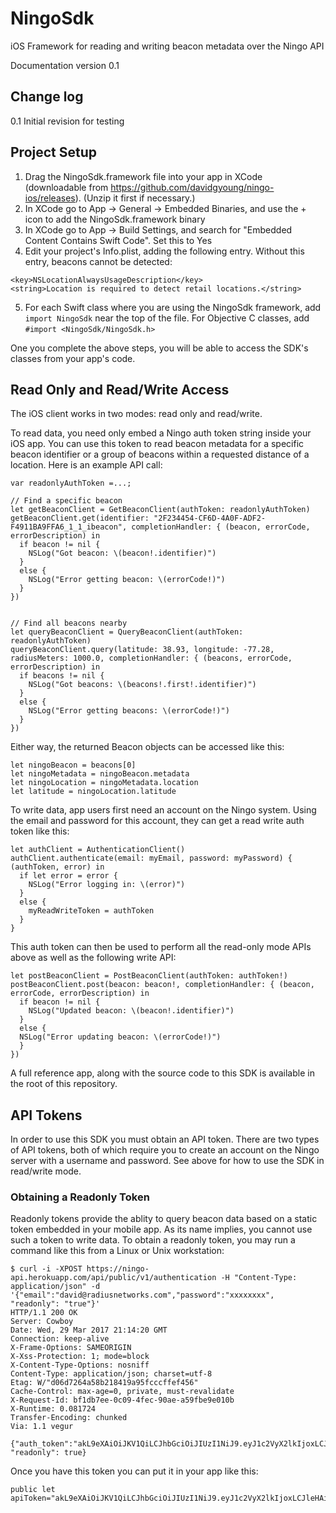 # NingoSdk
iOS Framework for reading and writing beacon metadata over the Ningo API

Documentation version 0.1

## Change log

0.1 Initial revision for testing

## Project Setup

1. Drag the NingoSdk.framework file into your app in XCode (downloadable from https://github.com/davidgyoung/ningo-ios/releases).  (Unzip it first if necessary.)
2. In XCode go to App -> General -> Embedded Binaries, and use the + icon to add the NingoSdk.framework binary
3. In XCode go to App -> Build Settings, and search for "Embedded Content Contains Swift Code". Set this to Yes 
4. Edit your project's Info.plist, adding the following entry.  Without this entry, beacons cannot be detected:
```
<key>NSLocationAlwaysUsageDescription</key>
<string>Location is required to detect retail locations.</string>
```
5. For each Swift class where you are using the NingoSdk framework, add `import NingoSdk` near the top of the file.  For Objective C classes, add `#import <NingoSdk/NingoSdk.h>`

One you complete the above steps, you will be able to access the SDK's classes from your app's code.

## Read Only and Read/Write Access

The iOS client works in two modes: read only and read/write.

To read data, you need only embed a Ningo auth token string inside your iOS app.  You can use this token to read beacon metadata for a specific beacon identifier or a group of beacons within a requested distance of a location.  Here is an example API call:

```
var readonlyAuthToken =...;

// Find a specific beacon
let getBeaconClient = GetBeaconClient(authToken: readonlyAuthToken)
getBeaconClient.get(identifier: "2F234454-CF6D-4A0F-ADF2-F4911BA9FFA6_1_1_ibeacon", completionHandler: { (beacon, errorCode, errorDescription) in
  if beacon != nil {
    NSLog("Got beacon: \(beacon!.identifier)")
  }
  else {
    NSLog("Error getting beacon: \(errorCode!)")
  }
})


// Find all beacons nearby
let queryBeaconClient = QueryBeaconClient(authToken: readonlyAuthToken)
queryBeaconClient.query(latitude: 38.93, longitude: -77.28, radiusMeters: 1000.0, completionHandler: { (beacons, errorCode, errorDescription) in
  if beacons != nil {
    NSLog("Got beacons: \(beacons!.first!.identifier)")
  }
  else {
    NSLog("Error getting beacons: \(errorCode!)")
  }
})

```

Either way, the returned Beacon objects can be accessed like this:

```
let ningoBeacon = beacons[0]
let ningoMetadata = ningoBeacon.metadata
let ningoLocation = ningoMetadata.location
let latitude = ningoLocation.latitude
```

To write data, app users first need an account on the Ningo system.  Using the email and password for this account, they can get a read write auth token like this:

```
let authClient = AuthenticationClient()
authClient.authenticate(email: myEmail, password: myPassword) { (authToken, error) in
  if let error = error {
    NSLog("Error logging in: \(error)")
  }
  else {
    myReadWriteToken = authToken
  }
}
```

This auth token can then be used to perform all the read-only mode APIs above as well as the following write API:


```
let postBeaconClient = PostBeaconClient(authToken: authToken!)
postBeaconClient.post(beacon: beacon!, completionHandler: { (beacon, errorCode, errorDescription) in
  if beacon != nil {
    NSLog("Updated beacon: \(beacon!.identifier)")
  }
  else {
  NSLog("Error updating beacon: \(errorCode!)")
  }
})

```

A full reference app, along with the source code to this SDK is available in the root of this repository.

## API Tokens

In order to use this SDK you must obtain an API token.  There are two types of API tokens, both of which require you to create an account on the Ningo server with a username and password.  See above for how to use the SDK in read/write mode.

### Obtaining a Readonly Token

Readonly tokens provide the ablity to query beacon data based on a static token embedded in your mobile app.
As its name implies, you cannot use such a token to write data.  To obtain a readonly token, you may run a command like this from a Linux or Unix workstation:

```
$ curl -i -XPOST https://ningo-api.herokuapp.com/api/public/v1/authentication -H "Content-Type: application/json" -d '{"email":"david@radiusnetworks.com","password":"xxxxxxxx", "readonly": "true"}'
HTTP/1.1 200 OK
Server: Cowboy
Date: Wed, 29 Mar 2017 21:14:20 GMT
Connection: keep-alive
X-Frame-Options: SAMEORIGIN
X-Xss-Protection: 1; mode=block
X-Content-Type-Options: nosniff
Content-Type: application/json; charset=utf-8
Etag: W/"d06d7264a58b218419a95fcccffef456"
Cache-Control: max-age=0, private, must-revalidate
X-Request-Id: bf1db7ee-0c09-4fec-90ae-a59fbe9e010b
X-Runtime: 0.081724
Transfer-Encoding: chunked
Via: 1.1 vegur

{"auth_token":"akL9eXAiOiJKV1QiLCJhbGciOiJIUzI1NiJ9.eyJ1c2VyX2lkIjoxLCJleHAiOjE0OTA5MDg0NjB9.bjmSpLI_bV30B_M6brEHLQEUac_fqGJOEOmj6urmJFc", "readonly": true}
```

Once you have this token you can put it in your app like this:

```
public let apiToken="akL9eXAiOiJKV1QiLCJhbGciOiJIUzI1NiJ9.eyJ1c2VyX2lkIjoxLCJleHAiOjE0OTA5MDg0NjB9.bjmSpLI_bV30B_M6brEHLQEUac_fqGJOEOmj6urmJFc"
```

